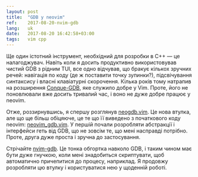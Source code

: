 ```yaml
---
layout: post
title:  "GDB у neovim"
ref:    2017-08-20-nvim-gdb
lang:   uk
date:   2017-08-20 16:42:58+03:00
tags:   vim cpp
---
```


Ще один істотний інструмент, необхідний для розробки в С++ — це налагоджувач.
Навіть коли я досить продуктивно використовував чистий GDB з рідним TUI, все
одно відчував, що бракує кількох зручних речей: навігація по коду (де ж
поставити точку зупинки?), підсвічування синтаксису і власні клавіатурні
скорочення. Кілька років тому натрапив на розширення
[Conque-GDB](https://github.com/vim-scripts/Conque-GDB), яке служило добре у
Vim. Проте, його не поновлювали вже досить тривалий час, і воно не дуже добре
працює у neovim.

Отже, роззирнувшись, я спершу розглянув
[neogdb.vim](https://github.com/huawenyu/neogdb.vim). Це нова втулка, але що ще
більш обіцяюче, це те що її виведено з початкового коду neovim:
[neovim\_gdb.vim](https://github.com/neovim/neovim/blob/5bb4139e6c98539564431de105dc9e0d06e207ac/contrib/gdb/neovim_gdb.vim).
У першій почали розробляти абстракції і інтерфейси геть від GDB, що не зовсім
те, що мені насправді потрібно. Проте, друга дуже проста і зручна до
застосування.

Стрічайте [nvim-gdb](https://github.com/sakhnik/nvim-gdb). Це тонка обгортка
навколо GDB, і таким чином має бути дуже гнучкою, коли мені знадобиться
скриптувати, щоб автоматично причепитися до процесу, наприклад.
Я продовжу розробляти цю втулку і користуватися нею у щоденній роботі.

<script type="text/javascript" src="https://asciinema.org/a/E8sKlS53Dm6UzK2MJjEolOyam.js" id="asciicast-E8sKlS53Dm6UzK2MJjEolOyam" async></script>
